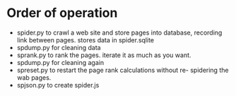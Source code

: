 # Order of operation
- spider.py to crawl a web site and store pages into database, recording link between pages. stores data in spider.sqlite
- spdump.py for cleaning data
- sprank.py to rank the pages. iterate it as much as you want.
- spdump.py for cleaning again
- spreset.py to restart the page rank calculations without re- spidering the wab pages.
- spjson.py to create  spider.js

